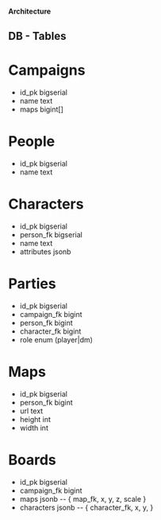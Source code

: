 #### Architecture

## DB - Tables

# Campaigns
- id_pk bigserial
- name text
- maps bigint[]

# People
- id_pk bigserial
- name text

# Characters
- id_pk bigserial
- person_fk bigserial
- name text
- attributes jsonb

# Parties
- id_pk bigserial
- campaign_fk bigint
- person_fk bigint
- character_fk bigint
- role enum (player|dm)

# Maps
- id_pk bigserial
- person_fk bigint
- url text
- height int
- width int

# Boards
- id_pk bigserial
- campaign_fk bigint
- maps jsonb -- { map_fk, x, y, z, scale }
- characters jsonb -- { character_fk, x, y, }
